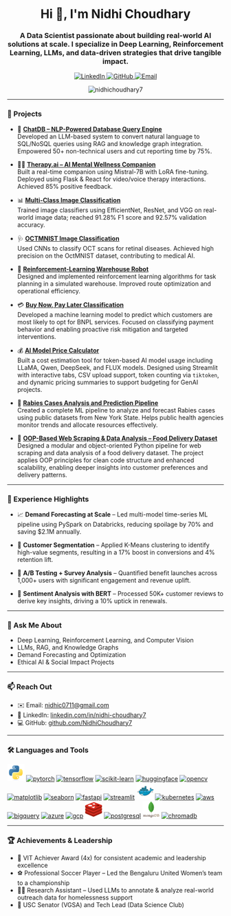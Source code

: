 <h1 align="center">Hi 👋, I'm Nidhi Choudhary</h1>
<h3 align="center">A Data Scientist passionate about building real-world AI solutions at scale. I specialize in Deep Learning, Reinforcement Learning, LLMs, and data-driven strategies that drive tangible impact.</h3>

<p align="center">
  <a href="https://www.linkedin.com/in/nidhi-choudhary7" target="_blank">
    <img src="https://img.shields.io/badge/LinkedIn-nidhi--choudhary7-blue?style=flat&logo=linkedin" alt="LinkedIn"/>
  </a>
  <a href="https://github.com/NidhiChoudhary7" target="_blank">
    <img src="https://img.shields.io/badge/GitHub-NidhiChoudhary7-black?style=flat&logo=github" alt="GitHub"/>
  </a>
  <a href="mailto:nidhic0711@gmail.com">
    <img src="https://img.shields.io/badge/Email-nidhic0711@gmail.com-red?style=flat&logo=gmail" alt="Email"/>
  </a>
</p>

<p align="center"> 
  <img src="https://komarev.com/ghpvc/?username=nidhichoudhary7&label=Profile%20views&color=0e75b6&style=flat" alt="nidhichoudhary7" /> 
</p>

---

<h3 align="left">🔭 Projects</h3>

- 🧠 **[ChatDB – NLP-Powered Database Query Engine](https://github.com/NidhiChoudhary7/ChatDB)**  
  Developed an LLM-based system to convert natural language to SQL/NoSQL queries using RAG and knowledge graph integration. Empowered 50+ non-technical users and cut reporting time by 75%.

- 🧘‍♀️ **[Therapy.ai – AI Mental Wellness Companion](https://github.com/NidhiChoudhary7/Therapy.ai)**  
  Built a real-time companion using Mistral-7B with LoRA fine-tuning. Deployed using Flask & React for video/voice therapy interactions. Achieved 85% positive feedback.

- 📊 **[Multi-Class Image Classification](https://github.com/NidhiChoudhary7/Image_Classification_Transfer_Learning)**  
  Trained image classifiers using EfficientNet, ResNet, and VGG on real-world image data; reached 91.28% F1 score and 92.57% validation accuracy.

- 🩺 **[OCTMNIST Image Classification](https://github.com/NidhiChoudhary7/OctMnist-Classification)**  
  Used CNNs to classify OCT scans for retinal diseases. Achieved high precision on the OctMNIST dataset, contributing to medical AI.

- 🤖 **[Reinforcement-Learning Warehouse Robot](https://github.com/NidhiChoudhary7/Reinforcement-Learning-Warehouse-Robot)**  
  Designed and implemented reinforcement learning algorithms for task planning in a simulated warehouse. Improved route optimization and operational efficiency.

- 💳 **[Buy Now, Pay Later Classification](https://github.com/NidhiChoudhary7/Data_Science/tree/main/Buy_Now_Pay_Later_Classification)**  
  Developed a machine learning model to predict which customers are most likely to opt for BNPL services. Focused on classifying payment behavior and enabling proactive risk mitigation and targeted interventions.

- 💰 **[AI Model Price Calculator](https://github.com/asharan2buff/ModelPricing/tree/main)**  
  Built a cost estimation tool for token-based AI model usage including LLaMA, Qwen, DeepSeek, and FLUX models. Designed using Streamlit with interactive tabs, CSV upload support, token counting via `tiktoken`, and dynamic pricing summaries to support budgeting for GenAI projects.

- 🦠 **[Rabies Cases Analysis and Prediction Pipeline](https://github.com/NidhiChoudhary7/Data_Science/tree/main/Rabies_Data_Analysis_and_Classification)**  
  Created a complete ML pipeline to analyze and forecast Rabies cases using public datasets from New York State. Helps public health agencies monitor trends and allocate resources effectively.

- 🍔 **[OOP-Based Web Scraping & Data Analysis – Food Delivery Dataset](https://github.com/NidhiChoudhary7/Data-Analysis---Food-Delivery-Dataset?tab=readme-ov-file#web-scraping-and-data-anlysis-of-food-delivery-dataset)**  
  Designed a modular and object-oriented Python pipeline for web scraping and data analysis of a food delivery dataset. The project applies OOP principles for clean code structure and enhanced scalability, enabling deeper insights into customer preferences and delivery patterns.


---

<h3 align="left">💼 Experience Highlights</h3>

- 📈 **Demand Forecasting at Scale** – Led multi-model time-series ML pipeline using PySpark on Databricks, reducing spoilage by 70% and saving $2.1M annually.

- 🧩 **Customer Segmentation** – Applied K-Means clustering to identify high-value segments, resulting in a 17% boost in conversions and 4% retention lift.

- 🧪 **A/B Testing + Survey Analysis** – Quantified benefit launches across 1,000+ users with significant engagement and revenue uplift.

- 🤖 **Sentiment Analysis with BERT** – Processed 50K+ customer reviews to derive key insights, driving a 10% uptick in renewals.

---

<h3 align="left">💬 Ask Me About</h3>

- Deep Learning, Reinforcement Learning, and Computer Vision  
- LLMs, RAG, and Knowledge Graphs  
- Demand Forecasting and Optimization  
- Ethical AI & Social Impact Projects  

---

<h3 align="left">📫 Reach Out</h3>

- ✉️ Email: [nidhic0711@gmail.com](mailto:nidhic0711@gmail.com)  
- 🔗 LinkedIn: [linkedin.com/in/nidhi-choudhary7](https://www.linkedin.com/in/nidhi-choudhary7)  
- 💻 GitHub: [github.com/NidhiChoudhary7](https://github.com/NidhiChoudhary7)  

---

<h3 align="left">🛠️ Languages and Tools</h3>

<p align="left">
  <a href="https://www.python.org/" target="_blank"><img src="https://raw.githubusercontent.com/devicons/devicon/master/icons/python/python-original.svg" alt="python" width="40" height="40"/></a>
  <a href="https://pytorch.org/" target="_blank"><img src="https://www.vectorlogo.zone/logos/pytorch/pytorch-icon.svg" alt="pytorch" width="40" height="40"/></a>
  <a href="https://www.tensorflow.org/" target="_blank"><img src="https://www.vectorlogo.zone/logos/tensorflow/tensorflow-icon.svg" alt="tensorflow" width="40" height="40"/></a>
  <a href="https://scikit-learn.org/" target="_blank"><img src="https://upload.wikimedia.org/wikipedia/commons/0/05/Scikit_learn_logo_small.svg" alt="scikit-learn" width="40" height="40"/></a>
  <a href="https://huggingface.co/" target="_blank"><img src="https://avatars.githubusercontent.com/u/25720743?s=200&v=4" alt="huggingface" width="40" height="40"/></a>
  <a href="https://opencv.org/" target="_blank"><img src="https://www.vectorlogo.zone/logos/opencv/opencv-icon.svg" alt="opencv" width="40" height="40"/></a>
  <a href="https://matplotlib.org/" target="_blank"><img src="https://matplotlib.org/_static/images/logo2.svg" alt="matplotlib" width="40" height="40"/></a>
  <a href="https://seaborn.pydata.org/" target="_blank"><img src="https://seaborn.pydata.org/_images/logo-mark-lightbg.svg" alt="seaborn" width="40" height="40"/></a>
  <a href="https://fastapi.tiangolo.com/" target="_blank"><img src="https://fastapi.tiangolo.com/img/logo-margin/logo-teal.png" alt="fastapi" width="40" height="40"/></a>
  <a href="https://streamlit.io/" target="_blank"><img src="https://streamlit.io/images/brand/streamlit-logo-primary-colormark-darktext.svg" alt="streamlit" width="40" height="40"/></a>
  <a href="https://www.docker.com/" target="_blank"><img src="https://raw.githubusercontent.com/devicons/devicon/master/icons/docker/docker-original.svg" alt="docker" width="40" height="40"/></a>
  <a href="https://kubernetes.io/" target="_blank"><img src="https://www.vectorlogo.zone/logos/kubernetes/kubernetes-icon.svg" alt="kubernetes" width="40" height="40"/></a>
  <a href="https://aws.amazon.com/s3/" target="_blank"><img src="https://www.vectorlogo.zone/logos/amazon_aws/amazon_aws-icon.svg" alt="aws" width="40" height="40"/></a>
  <a href="https://cloud.google.com/bigquery" target="_blank"><img src="https://www.vectorlogo.zone/logos/google_bigquery/google_bigquery-icon.svg" alt="bigquery" width="40" height="40"/></a>
  <a href="https://azure.microsoft.com/" target="_blank"><img src="https://www.vectorlogo.zone/logos/microsoft_azure/microsoft_azure-icon.svg" alt="azure" width="40" height="40"/></a>
  <a href="https://cloud.google.com/" target="_blank"><img src="https://www.vectorlogo.zone/logos/google_cloud/google_cloud-icon.svg" alt="gcp" width="40" height="40"/></a>
  <a href="https://redis.io/" target="_blank"><img src="https://raw.githubusercontent.com/devicons/devicon/master/icons/redis/redis-original.svg" alt="redis" width="40" height="40"/></a>
  <a href="https://www.postgresql.org/" target="_blank"><img src="https://www.vectorlogo.zone/logos/postgresql/postgresql-icon.svg" alt="postgresql" width="40" height="40"/></a>
  <a href="https://www.mongodb.com/" target="_blank"><img src="https://raw.githubusercontent.com/devicons/devicon/master/icons/mongodb/mongodb-original-wordmark.svg" alt="mongodb" width="40" height="40"/></a>
  <a href="https://www.chromadb.com/" target="_blank"><img src="https://avatars.githubusercontent.com/u/121480057?s=200&v=4" alt="chromadb" width="40" height="40"/></a>
</p>

---

<h3 align="left">🏆 Achievements & Leadership</h3>

- 🏅 VIT Achiever Award (4x) for consistent academic and leadership excellence  
- ⚽ Professional Soccer Player – Led the Bengaluru United Women’s team to a championship  
- 👩‍🎓 Research Assistant – Used LLMs to annotate & analyze real-world outreach data for homelessness support  
- 👥 USC Senator (VGSA) and Tech Lead (Data Science Club)  
